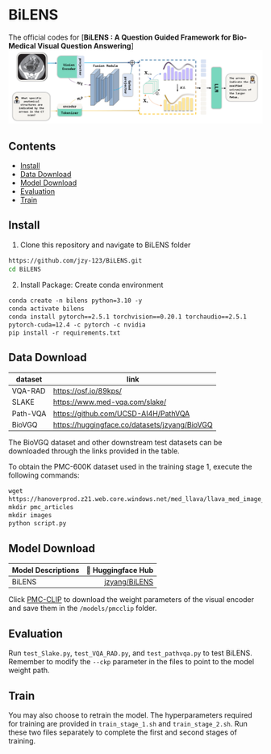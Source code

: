 # BiLENS
The official codes for [**BiLENS : A Question Guided Framework for Bio-Medical Visual Question Answering**]
![pipeline of BiLENS](bilens.png)
## Contents

- [Install](#install)
- [Data Download](#data-download)
- [Model Download](#model-download)
- [Evaluation](#evaluation)
- [Train](#archive)

## Install
1. Clone this repository and navigate to BiLENS folder
```bash
https://github.com/jzy-123/BiLENS.git
cd BiLENS
```
2. Install Package: Create conda environment
```Shell
conda create -n bilens python=3.10 -y
conda activate bilens
conda install pytorch==2.5.1 torchvision==0.20.1 torchaudio==2.5.1 pytorch-cuda=12.4 -c pytorch -c nvidia
pip install -r requirements.txt
```
## Data Download
| dataset         | link                                              |
|-----------------|---------------------------------------------------|
| VQA-RAD     | https://osf.io/89kps/                           |
| SLAKE | https://www.med-vqa.com/slake/                  |
| Path-VQA | https://github.com/UCSD-AI4H/PathVQA |
| BioVGQ | https://huggingface.co/datasets/jzyang/BioVGQ |

The BioVGQ dataset and other downstream test datasets can be downloaded through the links provided in the table.

To obtain the PMC-600K dataset used in the training stage 1, execute the following commands:
```Shell
wget https://hanoverprod.z21.web.core.windows.net/med_llava/llava_med_image_urls.jsonl
mkdir pmc_articles
mkdir images
python script.py
```

## Model Download

 Model Descriptions | 🤗 Huggingface Hub | 
| --- | ---: |
| BiLENS | [jzyang/BiLENS](https://huggingface.co/jzyang/BiLENS) |

Click [PMC-CLIP](https://github.com/WeixiongLin/PMC-CLIP) to download the weight parameters of the visual encoder and save them in the ```/models/pmcclip``` folder.

## Evaluation
 Run ```test_Slake.py```, ```test_VQA_RAD.py```, and ```test_pathvqa.py``` to test BiLENS. Remember to modify the ```--ckp``` parameter in the files to point to the model weight path.

 ## Train
 You may also choose to retrain the model. The hyperparameters required for training are provided in ```train_stage_1.sh``` and ```train_stage_2.sh```. Run these two files separately to complete the first and second stages of training.
